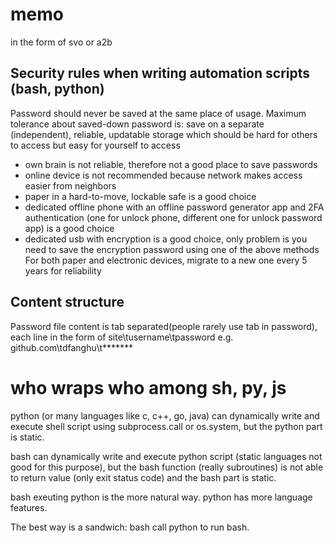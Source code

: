 # memo
in the form of svo or a2b

## Security rules when writing automation scripts (bash, python)
Password should never be saved at the same place of usage.
Maximum tolerance about saved-down password is: save on a separate (independent), reliable, updatable storage which should be hard for others to access but easy for yourself to access
- own brain is not reliable, therefore not a good place to save passwords
- online device is not recommended because network makes access easier from neighbors
- paper in a hard-to-move, lockable safe is a good choice 
- dedicated offline phone with an offline password generator app and 2FA authentication (one for unlock phone, different one for unlock password app) is a good choice
- dedicated usb with encryption is a good choice, only problem is you need to save the encryption password using one of the above methods
For both paper and electronic devices, migrate to a new one every 5 years for reliability

## Content structure
Password file content is tab separated(people rarely use tab in password), each line in the form of site\tusername\tpassword
e.g. github.com\tdfanghu\t*******

# who wraps who among sh, py, js
python (or many languages like c, c++, go, java) can dynamically write and execute shell script using subprocess.call or os.system, but the python part is static.

bash can dynamically write and execute python script (static languages not good for this purpose), but the bash function (really subroutines) is not able to return value (only exit status code) and the bash part is static.

bash exeuting python is the more natural way.
python has more language features.

The best way is a sandwich: bash call python to run bash.






